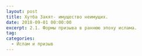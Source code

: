```yaml
---
layout: post
title: Хутба Закят- имущество неимущих.
date: 2018-09-01 00:00:00
excerpt: 2.1. Формы призыва в раннюю эпоху ислама.
tag:
categories:
  - Ислам и призыв
---
```

